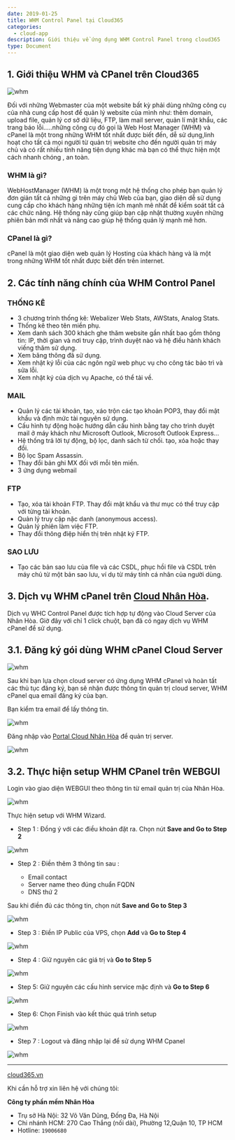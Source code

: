 ```yaml
---
date: 2019-01-25
title: WHM Control Panel tại Cloud365
categories:
  - cloud-app
description: Giới thiệu về ứng dụng WHM Control Panel trong cloud365
type: Document
---
```

## 1. Giới thiệu WHM và CPanel trên Cloud365

![whm](/images/img-whm-cpanel/11.png)

Đối với những Webmaster của một website bất kỳ phải dùng những công cụ của nhà cung cấp host để quản lý website của mình như: thêm domain, upload file, quản lý cơ sở dữ liệu, FTP, làm mail server, quản lí mật khẩu, các trang báo lỗi…..những công cụ đó gọi là Web Host Manager (WHM) và cPanel là một trong những WHM tốt nhất được biết đến, dễ sử dụng,linh hoạt cho tất cả mọi người từ quản trị website cho đến người quản trị máy chủ và có rất nhiều tính năng tiện dụng khác mà bạn có thể thực hiện một cách nhanh chóng , an toàn.

### WHM là gì?

WebHostManager (WHM) là một trong một hệ thống cho phép bạn quản lý đơn giản tất cả những gì trên máy chủ Web của bạn, giao diện dễ sử dụng cung cấp cho khách hàng những tiện ích mạnh mẽ nhất để kiểm soát tất cả các chức năng. Hệ thống này cũng giúp bạn cập nhật thường xuyên những phiên bản mới nhất và nâng cao giúp hệ thống quản lý mạnh mẽ hơn.

### CPanel là gì?

cPanel là một giao diện web quản lý Hosting của khách hàng và là một trong những WHM tốt nhất được biết đến trên internet.

## 2. Các tính năng chính của WHM Control Panel

### THỐNG KÊ

- 3 chương trình thống kê: Webalizer Web Stats, AWStats, Analog Stats.
- Thống kê theo tên miền phụ.
- Xem danh sách 300 khách ghe thăm website gần nhất bao gồm thông tin: IP, thời gian và nơi truy cập, trình duyệt nào và hệ điều hành khách viếng thăm sử dụng.
- Xem băng thông đã sử dụng.
- Xem nhật ký lỗi của các ngôn ngữ web phục vụ cho công tác bảo trì và sửa lỗi.
- Xem nhật ký của dịch vụ Apache, có thể tải về.

### MAIL

- Quản lý các tài khoản, tạo, xáo trộn các tạo khoản POP3, thay đổi mật khẩu và định mức tài nguyên sử dụng.
- Cấu hình tự động hoặc hướng dẫn cấu hình bằng tay cho trình duyệt mail ở máy khách như Microsoft Outlook, Microsoft Outlook Express…
- Hệ thống trả lời tự động, bộ lọc, danh sách từ chối. tạo, xóa hoặc thay đổi.
- Bộ lọc Spam Assassin.
- Thay đổi bản ghi MX đối với mỗi tên miền.
- 3 ứng dụng webmail

### FTP

- Tạo, xóa tài khoản FTP. Thay đổi mật khẩu và thư mục có thể truy cập với từng tài khoản.
- Quản lý truy cập nặc danh (anonymous access).
- Quản lý phiên làm việc FTP.
- Thay đổi thông điệp hiển thị trên nhật ký FTP.

### SAO LƯU

- Tạo các bản sao lưu của file và các CSDL, phục hồi file và CSDL trên máy chủ từ một bản sao lưu, ví dụ từ máy tính cá nhân của người dùng.

## 3. Dịch vụ WHM cPanel trên  <a href="https://nhanhoa.com/may-chu/may-chu-cloud-server.html" target="_blank">Cloud Nhân Hòa</a>.

Dịch vụ WHC Control Panel được tích hợp tự động vào Cloud Server của Nhân Hòa. Giờ đây với chỉ 1 click chuột, bạn đã có ngay dịch vụ WHM cPanel để sử dụng.

## 3.1. Đăng ký gói dùng WHM cPanel Cloud Server

![whm](/images/img-whm-cpanel/00.png)

Sau khi bạn lựa chọn cloud server có ứng dụng WHM cPanel và hoàn tất các thủ tục đăng ký, bạn sẽ nhận được thông tin quản trị cloud server, WHM cPanel qua email đăng ký của bạn.

Bạn kiểm tra email để lấy thông tin.

![whm](/images/img-whm-cpanel/01.png)

Đăng nhập vào <a href="https://portal.cloud365.vn/user/login/" target="_blank">Portal Cloud Nhân Hòa</a> để quản trị server.

![whm](/images/img-whm-cpanel/02.png)

## 3.2. Thực hiện setup WHM CPanel trên WEBGUI

Login vào giao diện WEBGUI theo thông tin từ email quản trị của Nhân Hòa.

![whm](/images/img-whm-cpanel/03.png)

Thực hiện setup với WHM Wizard. 

- Step 1 : Đồng ý với các điều khoản đặt ra. Chọn nút **Save and Go to Step 2**

![whm](/images/img-whm-cpanel/04.png)

- Step 2 : Điền thêm 3 thông tin sau :
	 
	 - Email contact
	 - Server name theo đúng chuẩn FQDN
	 - DNS thứ 2

Sau khi điền đủ các thông tin, chọn nút **Save and Go to Step 3**
	 
![whm](/images/img-whm-cpanel/05.png)

- Step 3 : Điền IP Public của VPS, chọn **Add** và **Go to Step 4**

![whm](/images/img-whm-cpanel/06.png)

- Step 4 : Giữ nguyên các giá trị và **Go to Step 5**

![whm](/images/img-whm-cpanel/07.png)

- Step 5: Giữ nguyên các cấu hình service mặc định và **Go to Step 6** 

![whm](/images/img-whm-cpanel/08.png)

- Step 6: Chọn Finish vào kết thúc quá trình setup

![whm](/images/img-whm-cpanel/09.png)

- Step 7 : Logout và đăng nhập lại để sử dụng WHM Cpanel

![whm](/images/img-whm-cpanel/10.png)

---
<a href="https://cloud365.vn/" target="_blank">cloud365.vn</a>

Khi cần hỗ trợ xin liên hệ với chúng tôi:

**Công ty phần mềm Nhân Hòa**
- Trụ sở Hà Nội: 32 Võ Văn Dũng, Đống Đa, Hà Nội
- Chi nhánh HCM: 270 Cao Thắng (nối dài), Phường 12,Quận 10, TP HCM
- Hotline: `19006680`